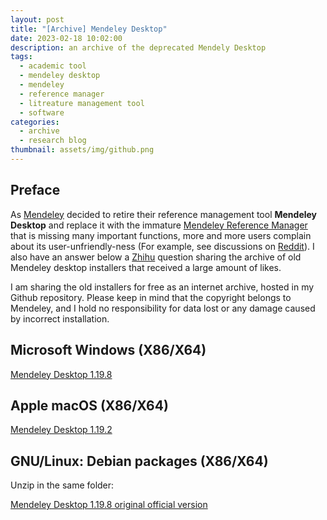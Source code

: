 ```yaml
---
layout: post
title: "[Archive] Mendeley Desktop"
date: 2023-02-18 10:02:00
description: an archive of the deprecated Mendely Desktop
tags: 
  - academic tool
  - mendeley desktop
  - mendeley
  - reference manager
  - litreature management tool
  - software
categories: 
  - archive
  - research blog
thumbnail: assets/img/github.png
---
```


Preface
-----------

As [Mendeley](https://www.mendeley.com/) decided to retire their reference management tool **Mendeley Desktop** and replace it with the immature [Mendeley Reference Manager](https://www.mendeley.com/reference-management/reference-manager) that is missing many important functions, more and more users complain about its user-unfriendly-ness (For example, see discussions on [Reddit](https://www.reddit.com/r/Mendeley/comments/10gfzoq/mendeley_reference_manager_is_a_horrible_program/)). I also have an answer below a [Zhihu](https://www.zhihu.com/question/380051419/answer/1508753929) question sharing the archive of old Mendeley desktop installers that received a large amount of likes.

I am sharing the old installers for free as an internet archive, hosted in my Github repository. Please keep in mind that the copyright belongs to Mendeley, and I hold no responsibility for data lost or any damage caused by incorrect installation.

Microsoft Windows (X86/X64)
-----------

[Mendeley Desktop 1.19.8](https://pan.baidu.com/s/1AR1WFE0uawl_Z6eckJ_OPw?pwd=13pw)

Apple macOS (X86/X64)
-----------

[Mendeley Desktop 1.19.2](https://pan.baidu.com/s/1AR1WFE0uawl_Z6eckJ_OPw?pwd=13pw)

GNU/Linux: Debian packages (X86/X64)
-----------

Unzip in the same folder:

[Mendeley Desktop 1.19.8 original official version](https://pan.baidu.com/s/1AR1WFE0uawl_Z6eckJ_OPw?pwd=13pw)